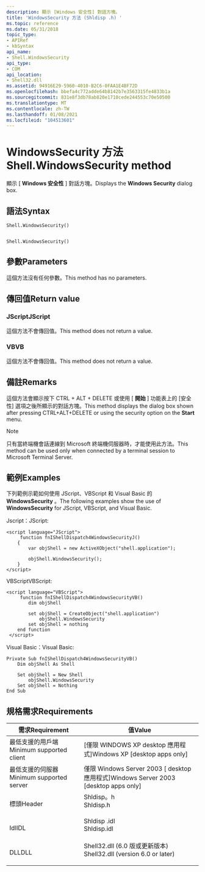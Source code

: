 ```yaml
---
description: 顯示 [Windows 安全性] 對話方塊。
title: 'WindowsSecurity 方法 (Shldisp .h) '
ms.topic: reference
ms.date: 05/31/2018
topic_type:
- APIRef
- kbSyntax
api_name:
- Shell.WindowsSecurity
api_type:
- COM
api_location:
- Shell32.dll
ms.assetid: 94916E29-5960-4010-B2C6-0FAA1E4BF72D
ms.openlocfilehash: bbefa4c772adde64b8142b7e3563315fe4833b1a
ms.sourcegitcommit: 831e8f3db78ab820e1710cede244553c70e50500
ms.translationtype: MT
ms.contentlocale: zh-TW
ms.lasthandoff: 01/08/2021
ms.locfileid: "104513601"
---
```

# <a name="shellwindowssecurity-method"></a><span data-ttu-id="b9b8b-103">WindowsSecurity 方法</span><span class="sxs-lookup"><span data-stu-id="b9b8b-103">Shell.WindowsSecurity method</span></span>

<span data-ttu-id="b9b8b-104">顯示 [ **Windows 安全性** ] 對話方塊。</span><span class="sxs-lookup"><span data-stu-id="b9b8b-104">Displays the **Windows Security** dialog box.</span></span>

## <a name="syntax"></a><span data-ttu-id="b9b8b-105">語法</span><span class="sxs-lookup"><span data-stu-id="b9b8b-105">Syntax</span></span>


```JScript
Shell.WindowsSecurity()
```


```VB

Shell.WindowsSecurity()
```





## <a name="parameters"></a><span data-ttu-id="b9b8b-106">參數</span><span class="sxs-lookup"><span data-stu-id="b9b8b-106">Parameters</span></span>

<span data-ttu-id="b9b8b-107">這個方法沒有任何參數。</span><span class="sxs-lookup"><span data-stu-id="b9b8b-107">This method has no parameters.</span></span>

## <a name="return-value"></a><span data-ttu-id="b9b8b-108">傳回值</span><span class="sxs-lookup"><span data-stu-id="b9b8b-108">Return value</span></span>

### <a name="jscript"></a><span data-ttu-id="b9b8b-109">JScript</span><span class="sxs-lookup"><span data-stu-id="b9b8b-109">JScript</span></span>

<span data-ttu-id="b9b8b-110">這個方法不會傳回值。</span><span class="sxs-lookup"><span data-stu-id="b9b8b-110">This method does not return a value.</span></span>

### <a name="vb"></a><span data-ttu-id="b9b8b-111">VB</span><span class="sxs-lookup"><span data-stu-id="b9b8b-111">VB</span></span>

<span data-ttu-id="b9b8b-112">這個方法不會傳回值。</span><span class="sxs-lookup"><span data-stu-id="b9b8b-112">This method does not return a value.</span></span>

## <a name="remarks"></a><span data-ttu-id="b9b8b-113">備註</span><span class="sxs-lookup"><span data-stu-id="b9b8b-113">Remarks</span></span>

<span data-ttu-id="b9b8b-114">這個方法會顯示按下 CTRL + ALT + DELETE 或使用 [ **開始** ] 功能表上的 [安全性] 選項之後所顯示的對話方塊。</span><span class="sxs-lookup"><span data-stu-id="b9b8b-114">This method displays the dialog box shown after pressing CTRL+ALT+DELETE or using the security option on the **Start** menu.</span></span>

> [!Note]  
> <span data-ttu-id="b9b8b-115">只有當終端機會話連線到 Microsoft 終端機伺服器時，才能使用此方法。</span><span class="sxs-lookup"><span data-stu-id="b9b8b-115">This method can be used only when connected by a terminal session to Microsoft Terminal Server.</span></span>

 

## <a name="examples"></a><span data-ttu-id="b9b8b-116">範例</span><span class="sxs-lookup"><span data-stu-id="b9b8b-116">Examples</span></span>

<span data-ttu-id="b9b8b-117">下列範例示範如何使用 JScript、VBScript 和 Visual Basic 的 **WindowsSecurity** 。</span><span class="sxs-lookup"><span data-stu-id="b9b8b-117">The following examples show the use of **WindowsSecurity** for JScript, VBScript, and Visual Basic.</span></span>

<span data-ttu-id="b9b8b-118">Jscript：</span><span class="sxs-lookup"><span data-stu-id="b9b8b-118">JScript:</span></span>


```JScript
<script language="JScript">
     function fnIShellDispatch4WindowsSecurityJ()
    {
        var objShell = new ActiveXObject("shell.application");
        
        objShell.WindowsSecurity();
    }
</script>
```



<span data-ttu-id="b9b8b-119">VBScript</span><span class="sxs-lookup"><span data-stu-id="b9b8b-119">VBScript:</span></span>


```VB
<script language="VBScript">
     function fnIShellDispatch4WindowsSecurityVB()
        dim objShell
        
        set objShell = CreateObject("shell.application")
            objShell.WindowsSecurity
        set objShell = nothing
    end function
 </script>
```



<span data-ttu-id="b9b8b-120">Visual Basic：</span><span class="sxs-lookup"><span data-stu-id="b9b8b-120">Visual Basic:</span></span>


```VB
Private Sub fnIShellDispatch4WindowsSecurityVB()
    Dim objShell As Shell
    
    Set objShell = New Shell
        objShell.WindowsSecurity
    Set objShell = Nothing
End Sub
```



## <a name="requirements"></a><span data-ttu-id="b9b8b-121">規格需求</span><span class="sxs-lookup"><span data-stu-id="b9b8b-121">Requirements</span></span>



| <span data-ttu-id="b9b8b-122">需求</span><span class="sxs-lookup"><span data-stu-id="b9b8b-122">Requirement</span></span> | <span data-ttu-id="b9b8b-123">值</span><span class="sxs-lookup"><span data-stu-id="b9b8b-123">Value</span></span> |
|-------------------------------------|---------------------------------------------------------------------------------------------------------------|
| <span data-ttu-id="b9b8b-124">最低支援的用戶端</span><span class="sxs-lookup"><span data-stu-id="b9b8b-124">Minimum supported client</span></span><br/> | <span data-ttu-id="b9b8b-125">\[僅限 WINDOWS XP desktop 應用程式\]</span><span class="sxs-lookup"><span data-stu-id="b9b8b-125">Windows XP \[desktop apps only\]</span></span><br/>                                                                   |
| <span data-ttu-id="b9b8b-126">最低支援的伺服器</span><span class="sxs-lookup"><span data-stu-id="b9b8b-126">Minimum supported server</span></span><br/> | <span data-ttu-id="b9b8b-127">僅限 Windows Server 2003 \[ desktop 應用程式\]</span><span class="sxs-lookup"><span data-stu-id="b9b8b-127">Windows Server 2003 \[desktop apps only\]</span></span><br/>                                                          |
| <span data-ttu-id="b9b8b-128">標頭</span><span class="sxs-lookup"><span data-stu-id="b9b8b-128">Header</span></span><br/>                   | <dl> <span data-ttu-id="b9b8b-129"><dt>Shldisp。h</dt></span><span class="sxs-lookup"><span data-stu-id="b9b8b-129"><dt>Shldisp.h</dt></span></span> </dl>                          |
| <span data-ttu-id="b9b8b-130">Idl</span><span class="sxs-lookup"><span data-stu-id="b9b8b-130">IDL</span></span><br/>                      | <dl> <span data-ttu-id="b9b8b-131"><dt>Shldisp .idl</dt></span><span class="sxs-lookup"><span data-stu-id="b9b8b-131"><dt>Shldisp.idl</dt></span></span> </dl>                        |
| <span data-ttu-id="b9b8b-132">DLL</span><span class="sxs-lookup"><span data-stu-id="b9b8b-132">DLL</span></span><br/>                      | <dl> <span data-ttu-id="b9b8b-133"><dt>Shell32.dll (6.0 版或更新版本) </dt></span><span class="sxs-lookup"><span data-stu-id="b9b8b-133"><dt>Shell32.dll (version 6.0 or later)</dt></span></span> </dl> |



 

 




